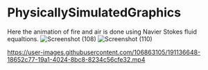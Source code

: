 # PhysicallySimulatedGraphics
Here the animation of fire and air is done using Navier Stokes fluid equaltions.
![Screenshot (108)](https://user-images.githubusercontent.com/106863105/191136139-9d4fc9cd-735b-4bef-b524-156c74ef9931.png)
![Screenshot (110)](https://user-images.githubusercontent.com/106863105/191136270-b5d0fd3d-05d7-4c3e-926e-8919cface612.png)


https://user-images.githubusercontent.com/106863105/191136648-18652c77-19a1-4024-8bc8-8234c56cfe32.mp4

